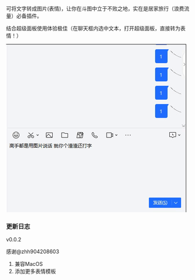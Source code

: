 可将文字转成图片(表情)，让你在斗图中立于不败之地，实在是居家旅行（浪费流量）必备插件。

结合超级面板使用体验极佳（在聊天框内选中文本，打开超级面板，直接转为表情！）

![image](./yanshi.gif)

### 更新日志
v0.0.2 

 感谢@zhh904208603
1. 兼容MacOS
2. 添加更多表情模板

